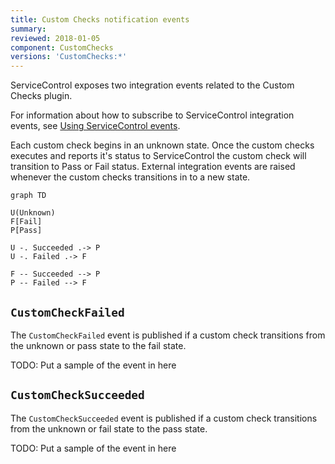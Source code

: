 ```yaml
---
title: Custom Checks notification events
summary: 
reviewed: 2018-01-05
component: CustomChecks
versions: 'CustomChecks:*'
---
```


ServiceControl exposes two integration events related to the Custom Checks plugin.

For information about how to subscribe to ServiceControl integration events, see [Using ServiceControl events](/servicecontrol/contracts.md).

Each custom check begins in an unknown state. Once the custom checks executes and reports it's status to ServiceControl the custom check will transition to Pass or Fail status. External integration events are raised whenever the custom checks transitions in to a new state.

```mermaid
graph TD

U(Unknown)
F[Fail]
P[Pass]

U -. Succeeded .-> P
U -. Failed .-> F

F -- Succeeded --> P
P -- Failed --> F
```


## `CustomCheckFailed`

The `CustomCheckFailed` event is published if a custom check transitions from the unknown or pass state to the fail state.

TODO: Put a sample of the event in here 


## `CustomCheckSucceeded`

The `CustomCheckSucceeded` event is published if a custom check transitions from the unknown or fail state to the pass state.

TODO: Put a sample of the event in here